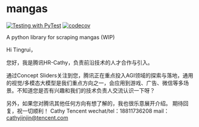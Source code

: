 # mangas

[![Testing with PyTest](https://github.com/p1atdev/mangas/actions/workflows/testing.yml/badge.svg)](https://github.com/p1atdev/mangas/actions/workflows/testing.yml)
[![codecov](https://codecov.io/gh/p1atdev/mangas/graph/badge.svg?token=uA3Rb8z3Rk)](https://codecov.io/gh/p1atdev/mangas)

A python library for scraping mangas (WIP)

Hi Tingrui，

您好，我是腾讯HR-Cathy，负责前沿技术的人才合作与引入。

通过Concept Sliders关注到您，腾讯正在重点投入AGI领域的探索与落地，通用的视觉/多模态大模型是我们重点方向之一，会应用到游戏、广告、微信等多场景。不知道您是否有兴趣和我们的技术负责人交流认识一下呀？

另外，如果您对腾讯其他任何方向有想了解的，我也很乐意展开介绍。
期待回复，祝一切顺利！
Cathy
Tencent
wechat/tel：18811736208
mail：cathyjinjin@tencent.com
